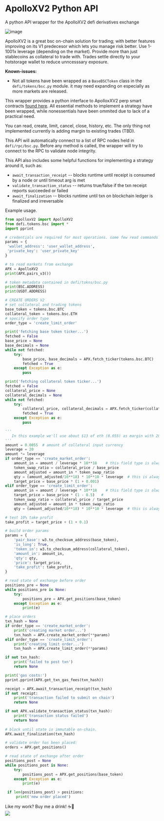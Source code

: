 # ApolloXV2 Python API
 A python API wrapper for the ApolloXV2 defi derivatives exchange

![image](https://github.com/RoscoeTheDog/ApolloXV2-Python-API/assets/54086262/d810942f-c0bb-4610-ac65-32727fd07a43)

ApolloXV2 is a great bsc on-chain solution for trading; with better features improving on its V1 predecesor which lets you manage risk better. Use 1-1001x leverage (depending on the market). Provide more than just stablecoins as collateral to trade with. Trades settle directly to your hotstorage wallet to reduce unncesssary exposure.

**Known-issues:**
+ Not all tokens have been wrapped as a `BaseBSCToken` class in the `defi/tokens/bsc.py` module. it may need expanding on especially as more markets are released.

This wrapper provides a python interface to ApolloxXV2 perp smart contracts [found here](https://github.com/apollox-finance/apollox-perp-contracts/tree/60638b7479362a1a1ac1bb3fead020c5082fe4cd/contracts). 
All essential methods to implement a strategy have been wrapped, while nonessentials have been ommited due to lack of a practical need.

You can read, create, limit, cancel, close, history, etc. The only thing not implemented currently is adding margin to existing trades (TBD).

This API will automatically connect to a list of RPC nodes held in `defi/rpc/bsc.py`. Before any method is called, the wrapper will try to connect to the RPC to validate node integrity.

This API also includes some helpful functions for implementing a strategy around it, such as:
+ `await_transaction_receipt` -- blocks runtime until receipt is consumed by a node or until timeout arg is met
+ `validate_transaction_status` -- returns true/false if the txn receipt reports succeeded or failed
+ `await_finalization`  -- blocks runtime until txn on blockchain ledger is finalized and irreversable

Example usage.
```python
from apolloxV2 import ApolloXV2
from defi.tokens.bsc import *
import pprint

# credentials are required for most operations. some few read commands exist
params = {
 'wallet_address': 'user_wallet_address',
 'private_key': 'user_private_key'
}

# to read markets from exchange
APX = ApolloXV2
print(APX.pairs_v3())

# token metadata contained in defi/tokns/bsc.py
print(BSC.ADDRESS)
print(USDT.ADDRESS)

# CREATE ORDERS V2
# set collateral and trading tokens
base_token = tokens.bsc.BTC
collateral_token = tokens.bsc.ETH
# specify order type
order_type = 'create_limit_order'

print('fetching base token ticker...')
fetched = False
base_price = None
base_decimals = None
while not fetched:
    try:
        base_price, base_decimals = APX.fetch_ticker(tokens.bsc.BTC)
        fetched = True
    except Exception as e:
        pass

print('fetching collateral token ticker...')
fetched = False
collateral_price = None
collateral_decimals = None
while not fetched:
    try:
        collateral_price, collateral_decimals = APX.fetch_ticker(collateral_token)
        fetched = True
    except Exception as e:
        pass

'''
   In this example we'll use about $13 of eth (0.055) as margin with 20x leverage to open a ~$200+ long position on BTC-USD.
'''
amount = 0.0055  # amount of collateral input currency
leverage = 20    
amount *= leverage
if order_type == 'create_market_order':
    amount_in = amount / leverage * 10**18    # this field type is always ^18 no matter the currency.
    token_swap_ratio = collateral_price / base_price
    amount_adjusted = amount_in * token_swap_ratio
    qty = (amount_adjusted/10**18) * 10**10 * leverage  # this is always ^10. undo other unit type conversions from prior.
    target_price = base_price * (1 + 0.001)
elif order_type == 'create_limit_order':
    amount_in = amount / leverage * 10**18    # this field type is always ^18 no matter the currency.
    target_price = base_price * (1 - 0.5)   #
    token_swap_ratio = collateral_price / target_price
    amount_adjusted = amount_in * token_swap_ratio
    qty = (amount_adjusted/10**18) * 10**10 * leverage  # this is always ^10. undo other unit type conversions from prior.

# test 10% take profit
take_profit = target_price + (1 + 0.1)

# build order params
params = {
    'pair_base': w3.to_checksum_address(base_token),
    'is_long': True,
    'token_in': w3.to_checksum_address(collateral_token),
    'amount_in': amount_in,
    'qty': qty,
    'price': target_price,
    'take_profit': take_profit,
}

# read state of exchange before order
positions_pre = None
while positions_pre is None:
    try:
        positions_pre = APX.get_positions(base_token)
    except Exception as e:
        print(e)

# place orders
txn_hash = None
if order_type == 'create_market_order':
    print('creating market order...')
    txn_hash = APX.create_market_order(**params)
elif order_type == 'create_limit_order':
    print('creating limit order...')
    txn_hash = APX.create_limit_order(**params)

if not txn_hash:
    print('failed to post txn')
    return None

print('gas costs:')
pprint.pprint(APX.get_txn_gas_fees(txn_hash))

receipt = APX.await_transaction_receipt(txn_hash)
if not receipt:
    print('transaction failed to submit on chain')
    return None

if not APX.validate_transaction_status(txn_hash):
    print('transaction status failed')
    return None
    
# block until state is immutable on-chain.
APX.await_finalization(txn_hash)

# validate order has been placed:
orders = APX.get_positions()

# read state of exchange after order
positions_post = None
while positions_post is None:
    try:
        positions_post = APX.get_positions(base_token)
    except Exception as e:
        print(e)

 if len(positions_post) > positions:
     print('new order placed')

```

Like my work? Buy me a drink! ☕🍺 <br>
[![](https://www.paypalobjects.com/en_US/i/btn/btn_donateCC_LG.gif)](https://www.paypal.com/donate/?hosted_button_id=9TUKFAZRVLH4W)
